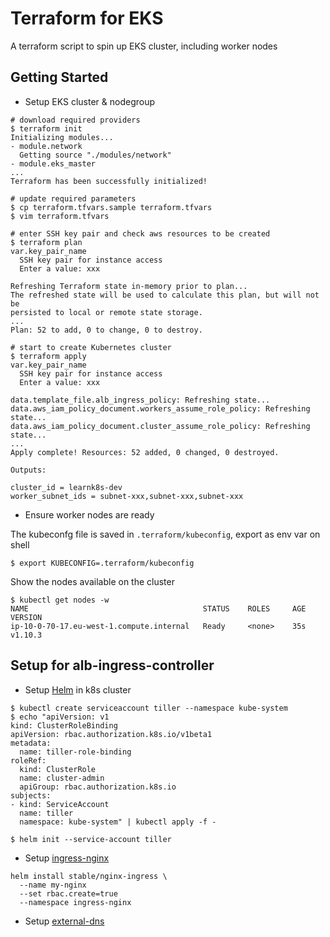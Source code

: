 # Terraform for EKS
A terraform script to spin up EKS cluster, including worker nodes

## Getting Started

- Setup EKS cluster & nodegroup
```shell
# download required providers
$ terraform init
Initializing modules...
- module.network
  Getting source "./modules/network"
- module.eks_master
...
Terraform has been successfully initialized!

# update required parameters
$ cp terraform.tfvars.sample terraform.tfvars
$ vim terraform.tfvars

# enter SSH key pair and check aws resources to be created
$ terraform plan
var.key_pair_name
  SSH key pair for instance access
  Enter a value: xxx

Refreshing Terraform state in-memory prior to plan...
The refreshed state will be used to calculate this plan, but will not be
persisted to local or remote state storage.
...
Plan: 52 to add, 0 to change, 0 to destroy.

# start to create Kubernetes cluster
$ terraform apply
var.key_pair_name
  SSH key pair for instance access
  Enter a value: xxx

data.template_file.alb_ingress_policy: Refreshing state...
data.aws_iam_policy_document.workers_assume_role_policy: Refreshing state...
data.aws_iam_policy_document.cluster_assume_role_policy: Refreshing state...
...
Apply complete! Resources: 52 added, 0 changed, 0 destroyed.

Outputs:

cluster_id = learnk8s-dev
worker_subnet_ids = subnet-xxx,subnet-xxx,subnet-xxx
```

- Ensure worker nodes are ready

The kubeconfg file is saved in `.terraform/kubeconfig`, export as env var on shell
```
$ export KUBECONFIG=.terraform/kubeconfig
```

Show the nodes available on the cluster
```
$ kubectl get nodes -w
NAME                                       STATUS    ROLES     AGE       VERSION
ip-10-0-70-17.eu-west-1.compute.internal   Ready     <none>    35s       v1.10.3
```

## Setup for alb-ingress-controller

- Setup [Helm](https://helm.sh/) in k8s cluster
```
$ kubectl create serviceaccount tiller --namespace kube-system
$ echo "apiVersion: v1
kind: ClusterRoleBinding
apiVersion: rbac.authorization.k8s.io/v1beta1
metadata:
  name: tiller-role-binding
roleRef:
  kind: ClusterRole
  name: cluster-admin
  apiGroup: rbac.authorization.k8s.io
subjects:
- kind: ServiceAccount
  name: tiller
  namespace: kube-system" | kubectl apply -f -

$ helm init --service-account tiller
```

- Setup [ingress-nginx](https://github.com/kubernetes/ingress-nginx/)

```
helm install stable/nginx-ingress \
  --name my-nginx
  --set rbac.create=true
  --namespace ingress-nginx
```

- Setup [external-dns](https://github.com/kubernetes-incubator/external-dns)
